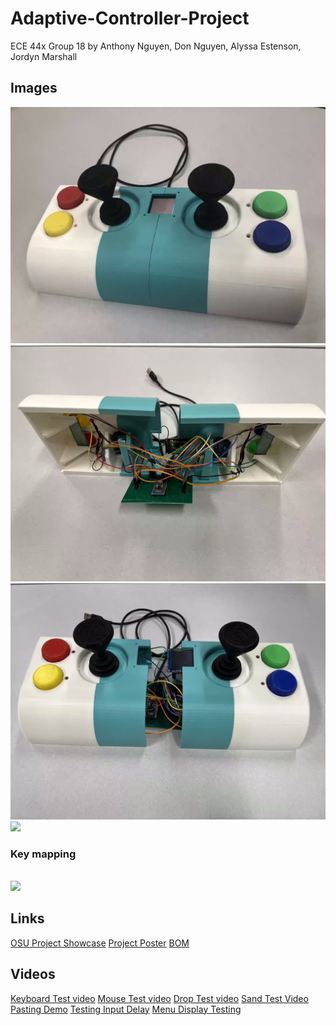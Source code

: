 # Adaptive-Controller-Project

ECE 44x Group 18
by Anthony Nguyen, Don Nguyen, Alyssa Estenson, Jordyn Marshall


## Images
<img src="imgs/system.png"/>
<br>

<img src="imgs/system_inside1.png"/>
<br>
<img src="imgs/slightly_apart.png"/>
<br>
<img src="https://cdn.discordapp.com/attachments/897186190401363998/947742315202641960/unknown.png" />

<br>

### Key mapping
<br>
<img src="https://cdn.discordapp.com/attachments/897186190401363998/932793595520483328/unknown.png" />

## Links
[OSU Project Showcase](https://eecs.oregonstate.edu/project-showcase/projects/?id=dvNoBaSVptpGct7d)
[Project Poster](https://docs.google.com/presentation/d/1d2c_HKdiV-RKjupTTuDAdYsf7zG3z4g_/edit#slide=id.p1)
[BOM](https://docs.google.com/spreadsheets/d/1IXuZZz__ufx8j4xxZ3oTDNYRYh3Tj-c8Vc7RmFHtK2w/edit)

## Videos
[Keyboard Test video](https://drive.google.com/file/d/1GGf7FCQeNJFhevCrC33tzXw3Ll04iI_N/view)
[Mouse Test video](https://drive.google.com/file/d/1AdtP7RRNI2bLkL078hBE3vfOJWtM9V73/view)
[Drop Test video](https://drive.google.com/file/d/1iQLp1Ob5c2PGEaCn-phhR27NIFKvISCt/view)
[Sand Test Video](https://drive.google.com/file/d/1Eg6IK6emiSHccY-DuzBPpM0ZAq6DRVJi/view)
[Pasting Demo](https://drive.google.com/file/d/1w3BZ9_08Sq80-XbKwkToTu9jihAmKI4g/view)
[Testing Input Delay](https://drive.google.com/file/d/1sHcw7LDEvQJ_JNjOiiO1o_LZl5gAdzr4/view)
[Menu Display Testing](https://drive.google.com/file/d/1sHcw7LDEvQJ_JNjOiiO1o_LZl5gAdzr4/view)

